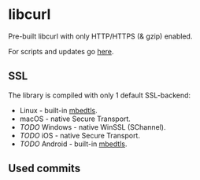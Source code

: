# libcurl

Pre-built libcurl with only HTTP/HTTPS (& gzip) enabled.

For scripts and updates go [here](https://github.com/den-mentiei/workbench-libcurl).

## SSL

The library is compiled with only 1 default SSL-backend:
* Linux - built-in [mbedtls](https://github.com/ARMmbed/mbedtls).
* macOS - native Secure Transport.
* _TODO_ Windows - native WinSSL (SChannel).
* _TODO_ iOS - native Secure Transport.
* _TODO_ Android - built-in [mbedtls](https://github.com/ARMmbed/mbedtls).

## Used commits
